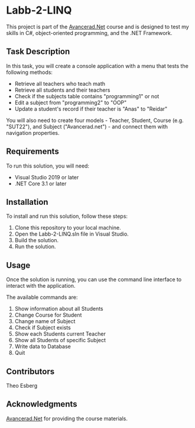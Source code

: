 # Labb-2-LINQ

This project is part of the [Avancerad.Net](https://qlok.notion.site/6-Avancerad-NET-d7035129aa1f46608d36dc8333dd1ecd) course and is designed to test my skills in C#, object-oriented programming, and the .NET Framework.

## Task Description
In this task, you will create a console application with a menu that tests the following methods:

* Retrieve all teachers who teach math
* Retrieve all students and their teachers
* Check if the subjects table contains "programming1" or not
* Edit a subject from "programming2" to "OOP"
* Update a student's record if their teacher is "Anas" to "Reidar"

You will also need to create four models - Teacher, Student, Course (e.g. "SUT22"), and Subject ("Avancerad.net") - and connect them with navigation properties.

## Requirements
To run this solution, you will need:

* Visual Studio 2019 or later
* .NET Core 3.1 or later

## Installation
To install and run this solution, follow these steps:

1. Clone this repository to your local machine.
2. Open the Labb-2-LINQ.sln file in Visual Studio.
3. Build the solution.
4. Run the solution.

## Usage
Once the solution is running, you can use the command line interface to interact with the application.

The available commands are:

1. Show information about all Students
2. Change Course for Student
3. Change name of Subject
4. Check if Subject exists
5. Show each Students current Teacher
6. Show all Students of specific Subject
7. Write data to Database
8. Quit

## Contributors
Theo Esberg

## Acknowledgments
[Avancerad.Net](https://qlok.notion.site/6-Avancerad-NET-d7035129aa1f46608d36dc8333dd1ecd) for providing the course materials.
